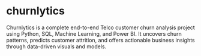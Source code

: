 # churnlytics
Churnlytics is a complete end-to-end Telco customer churn analysis project using Python, SQL, Machine Learning, and Power BI. It uncovers churn patterns, predicts customer attrition, and offers actionable business insights through data-driven visuals and models.
